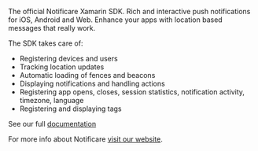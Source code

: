 The official Notificare Xamarin SDK. Rich and interactive push notifications for iOS, Android and Web. Enhance your apps with location based messages that really work.

The SDK takes care of:

* Registering devices and users
* Tracking location updates
* Automatic loading of fences and beacons
* Displaying notifications and handling actions
* Registering app opens, closes, session statistics, notification activity, timezone, language
* Registering and displaying tags

See our full [documentation](http://docs.notifica.re/)

For more info about Notificare [visit our website](http://notifica.re/).

